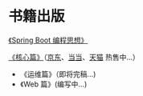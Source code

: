 # 书籍出版



[《Spring Boot 编程思想》](https://mercyblitz.github.io/books/thinking-in-spring-boot/)

[《核心篇》](https://mercyblitz.github.io/books/thinking-in-spring-boot/core/preface/)（[京东](https://item.jd.com/12570242.html)、[当当](http://product.dangdang.com/26922557.html)、[天猫](https://detail.tmall.com/item.htm?id=589445956796) 热售中…）

- 《运维篇》（即将完稿…)
- 《Web 篇》(编写中…)

